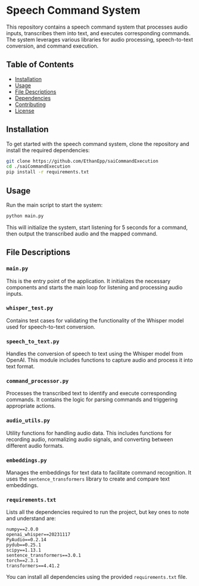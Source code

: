 # Speech Command System

This repository contains a speech command system that processes audio inputs, transcribes them into text, and executes corresponding commands. The system leverages various libraries for audio processing, speech-to-text conversion, and command execution.

## Table of Contents
- [Installation](#installation)
- [Usage](#usage)
- [File Descriptions](#file-descriptions)
- [Dependencies](#dependencies)
- [Contributing](#contributing)
- [License](#license)

## Installation

To get started with the speech command system, clone the repository and install the required dependencies:

```bash
git clone https://github.com/EthanEpp/saiCommandExecution
cd ./saiCommandExecution
pip install -r requirements.txt
```

## Usage

Run the main script to start the system:

```bash
python main.py
```

This will initialize the system, start listening for 5 seconds for a command, then output the transcribed audio and the mapped command.

## File Descriptions

### `main.py`
This is the entry point of the application. It initializes the necessary components and starts the main loop for listening and processing audio inputs.

### `whisper_test.py`
Contains test cases for validating the functionality of the Whisper model used for speech-to-text conversion.

### `speech_to_text.py`
Handles the conversion of speech to text using the Whisper model from OpenAI. This module includes functions to capture audio and process it into text format.

### `command_processor.py`
Processes the transcribed text to identify and execute corresponding commands. It contains the logic for parsing commands and triggering appropriate actions.

### `audio_utils.py`
Utility functions for handling audio data. This includes functions for recording audio, normalizing audio signals, and converting between different audio formats.

### `embeddings.py`
Manages the embeddings for text data to facilitate command recognition. It uses the `sentence_transformers` library to create and compare text embeddings.

### `requirements.txt`
Lists all the dependencies required to run the project, but key ones to note and understand are:
```plaintext
numpy==2.0.0
openai_whisper==20231117
PyAudio==0.2.14
pydub==0.25.1
scipy==1.13.1
sentence_transformers==3.0.1
torch==2.3.1
transformers==4.41.2
```
You can install all dependencies using the provided `requirements.txt` file.


